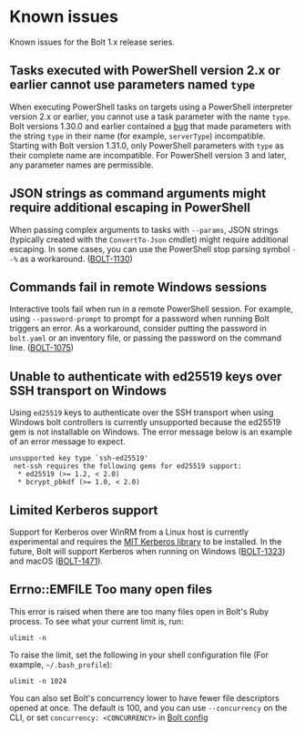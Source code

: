 # Known issues

Known issues for the Bolt 1.x release series.

## Tasks executed with PowerShell version 2.x or earlier cannot use parameters named `type`

When executing PowerShell tasks on targets using a PowerShell interpreter
version 2.x or earlier, you cannot use a task parameter with the name `type`.
Bolt versions 1.30.0 and earlier contained a
[bug](https://github.com/puppetlabs/bolt/issues/1205) that made parameters with
the string `type` in their name (for example, `serverType`) incompatible.
Starting with Bolt version 1.31.0, only PowerShell parameters with `type` as
their complete name are incompatible. For PowerShell version 3 and later, any
parameter names are permissible.

## JSON strings as command arguments might require additional escaping in PowerShell

When passing complex arguments to tasks with `--params`, JSON strings (typically
created with the `ConvertTo-Json` cmdlet) might require additional escaping. In
some cases, you can use the PowerShell stop parsing symbol `--%` as a
workaround. ([BOLT-1130](https://tickets.puppetlabs.com/browse/BOLT-1130))

## Commands fail in remote Windows sessions

Interactive tools fail when run in a remote PowerShell session. For example,
using `--password-prompt` to prompt for a password when running Bolt triggers an
error. As a workaround, consider putting the password in `bolt.yaml` or an
inventory file, or passing the password on the command line.
([BOLT-1075](https://tickets.puppetlabs.com/browse/BOLT-1075))

## Unable to authenticate with ed25519 keys over SSH transport on Windows

Using `ed25519` keys to authenticate over the SSH transport when using Windows
bolt controllers is currently unsupported because the ed25519 gem is not
installable on Windows. The error message below is an example of an error
message to expect.

```
unsupported key type `ssh-ed25519'
 net-ssh requires the following gems for ed25519 support:
  * ed25519 (>= 1.2, < 2.0)
  * bcrypt_pbkdf (>= 1.0, < 2.0)
```

## Limited Kerberos support

Support for Kerberos over WinRM from a Linux host is currently experimental and
requires the [MIT Kerberos
library](https://web.mit.edu/Kerberos/www/krb5-latest/doc/admin/install_clients.html)
to be installed. In the future, Bolt will support Kerberos when running on
Windows ([BOLT-1323](https://tickets.puppet.com/browse/BOLT-1323)) and macOS
([BOLT-1471](https://tickets.puppet.com/browse/BOLT-1471)).

## Errno::EMFILE Too many open files

This error is raised when there are too many files open in Bolt's Ruby process.
To see what your current limit is, run:

```
ulimit -n
```

To raise the limit, set the following in your shell configuration file (For
example, `~/.bash_profile`):

```
ulimit -n 1024
```

You can also set Bolt's concurrency lower to have fewer file descriptors opened
at once. The default is 100, and you can use `--concurrency` on the CLI, or set
`concurrency: <CONCURRENCY>` in [Bolt config](configuring_bolt.md)
